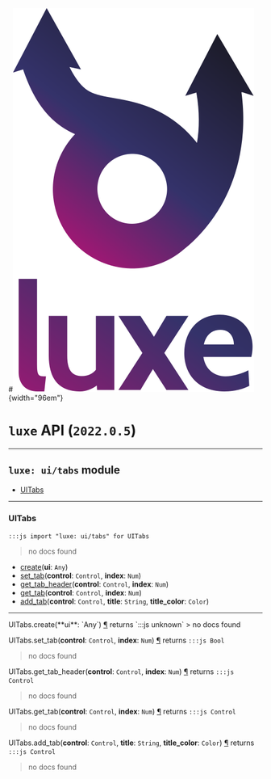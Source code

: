 #![](../../images/luxe-dark.svg){width="96em"}

# `luxe` API (`2022.0.5`)  


---

## `luxe: ui/tabs` module

- [UITabs](#uitabs)   

---

### UITabs
`:::js import "luxe: ui/tabs" for UITabs`
> no docs found

- [create](#UITabs.create)(**ui**: `Any`)
- [set_tab](#UITabs.set_tab+2)(**control**: `Control`, **index**: `Num`)
- [get_tab_header](#UITabs.get_tab_header+2)(**control**: `Control`, **index**: `Num`)
- [get_tab](#UITabs.get_tab+2)(**control**: `Control`, **index**: `Num`)
- [add_tab](#UITabs.add_tab+3)(**control**: `Control`, **title**: `String`, **title_color**: `Color`)

<hr/>
<endpoint module="luxe: ui/tabs" class="UITabs" signature="create(ui : Any)"></endpoint>
<signature id="UITabs.create">UITabs.create(**ui**: `Any`)
<a class="headerlink" href="#UITabs.create" title="Permanent link">¶</a></signature>
<span class='api_ret'>returns</span> `:::js unknown`
> no docs found   

<endpoint module="luxe: ui/tabs" class="UITabs" signature="set_tab(control : Control, index : Num)"></endpoint>
<signature id="UITabs.set_tab+2">UITabs.set_tab(**control**: `Control`, **index**: `Num`)
<a class="headerlink" href="#UITabs.set_tab+2" title="Permanent link">¶</a></signature>
<span class='api_ret'>returns</span> `:::js Bool`
> no docs found   

<endpoint module="luxe: ui/tabs" class="UITabs" signature="get_tab_header(control : Control, index : Num)"></endpoint>
<signature id="UITabs.get_tab_header+2">UITabs.get_tab_header(**control**: `Control`, **index**: `Num`)
<a class="headerlink" href="#UITabs.get_tab_header+2" title="Permanent link">¶</a></signature>
<span class='api_ret'>returns</span> `:::js Control`
> no docs found   

<endpoint module="luxe: ui/tabs" class="UITabs" signature="get_tab(control : Control, index : Num)"></endpoint>
<signature id="UITabs.get_tab+2">UITabs.get_tab(**control**: `Control`, **index**: `Num`)
<a class="headerlink" href="#UITabs.get_tab+2" title="Permanent link">¶</a></signature>
<span class='api_ret'>returns</span> `:::js Control`
> no docs found   

<endpoint module="luxe: ui/tabs" class="UITabs" signature="add_tab(control : Control, title : String, title_color : Color)"></endpoint>
<signature id="UITabs.add_tab+3">UITabs.add_tab(**control**: `Control`, **title**: `String`, **title_color**: `Color`)
<a class="headerlink" href="#UITabs.add_tab+3" title="Permanent link">¶</a></signature>
<span class='api_ret'>returns</span> `:::js Control`
> no docs found   

